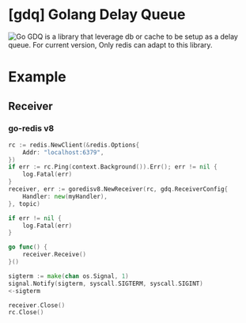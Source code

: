 # [gdq] Golang Delay Queue
![Go](https://github.com/sangianpatrick/go-playcourt-drive/workflows/Go/badge.svg?branch=master)
GDQ is a library that leverage db or cache to be setup as a delay queue. For current version, Only redis can adapt to this library.

# Example
## Receiver
### go-redis v8
```go
rc := redis.NewClient(&redis.Options{
  	Addr: "localhost:6379",
})
if err := rc.Ping(context.Background()).Err(); err != nil {
	log.Fatal(err)
}
receiver, err := goredisv8.NewReceiver(rc, gdq.ReceiverConfig{
	Handler: new(myHandler),
}, topic)

if err != nil {
	log.Fatal(err)
}

go func() {
	receiver.Receive()
}()

sigterm := make(chan os.Signal, 1)
signal.Notify(sigterm, syscall.SIGTERM, syscall.SIGINT)
<-sigterm

receiver.Close()
rc.Close()
```
